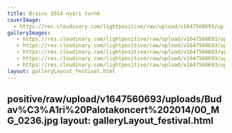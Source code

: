 ```yaml
---
title: Brains 2014 nyári turné
coverImage:
  - https://res.cloudinary.com/lightpositive/raw/upload/v1647560693/uploads/Budav%C3%A1ri%20Palotakoncert%202014/MG_0067.jpg
galleryImages:
   - https://res.cloudinary.com/lightpositive/raw/upload/v1647560693/uploads/Budav%C3%A1ri%20Palotakoncert%202014/MG_0045.jpg
   - https://res.cloudinary.com/lightpositive/raw/upload/v1647560693/uploads/Budav%C3%A1ri%20Palotakoncert%202014/MG_0184.jpg
   - https://res.cloudinary.com/lightpositive/raw/upload/v1647560693/uploads/Budav%C3%A1ri%20Palotakoncert%202014/MG_0214.jpg
   - https://res.cloudinary.com/lightpositive/raw/upload/v1647560693/uploads/Budav%C3%A1ri%20Palotakoncert%202014/MG_0229.jpg
   - https://res.cloudinary.com/lightpositive/raw/upload/v1647560693/uploads/Budav%C3%A1ri%20Palotakoncert%202014/MG_0067.jpg
layout: galleryLayout_festival.html
---
```

positive/raw/upload/v1647560693/uploads/Budav%C3%A1ri%20Palotakoncert%202014/00_MG_0236.jpg
layout: galleryLayout_festival.html
---
